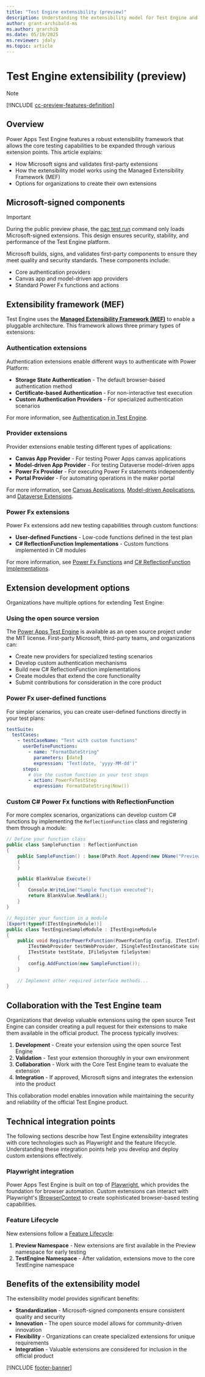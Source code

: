 ```yaml
---
title: "Test Engine extensibility (preview)"
description: Understanding the extensibility model for Test Engine and the role of Microsoft-signed components
author: grant-archibald-ms
ms.author: grarchib
ms.date: 05/19/2025
ms.reviewer: jdaly
ms.topic: article
---
```

# Test Engine extensibility (preview)

> [!NOTE]
> [!INCLUDE [cc-preview-features-definition](../includes/cc-preview-features-definition.md)]

## Overview

Power Apps Test Engine features a robust extensibility framework that allows the core testing capabilities to be expanded through various extension points. This article explains:

- How Microsoft signs and validates first-party extensions
- How the extensibility model works using the Managed Extensibility Framework (MEF)
- Options for organizations to create their own extensions

## Microsoft-signed components

> [!IMPORTANT]
> During the public preview phase, the [pac test run](../developer/cli/reference/test.md#pac-test-run) command only loads Microsoft-signed extensions. This design ensures security, stability, and performance of the Test Engine platform.

Microsoft builds, signs, and validates first-party components to ensure they meet quality and security standards. These components include:

- Core authentication providers
- Canvas app and model-driven app providers
- Standard Power Fx functions and actions

## Extensibility framework (MEF)

Test Engine uses the **[Managed Extensibility Framework (MEF)](/dotnet/framework/mef/)** to enable a pluggable architecture. This framework allows three primary types of extensions:

### Authentication extensions

Authentication extensions enable different ways to authenticate with Power Platform:

- **Storage State Authentication** - The default browser-based authentication method
- **Certificate-based Authentication** - For non-interactive test execution
- **Custom Authentication Providers** - For specialized authentication scenarios

For more information, see [Authentication in Test Engine](./authentication.md).

### Provider extensions

Provider extensions enable testing different types of applications:

- **Canvas App Provider** - For testing Power Apps canvas applications
- **Model-driven App Provider** - For testing Dataverse model-driven apps
- **Power Fx Provider** - For executing Power Fx statements independently
- **Portal Provider** - For automating operations in the maker portal

For more information, see [Canvas Applications](./canvas-application.md), [Model-driven Applications](./model-driven-application.md), and [Dataverse Extensions](./dataverse.md).

### Power Fx extensions

Power Fx extensions add new testing capabilities through custom functions:

- **User-defined Functions** - Low-code functions defined in the test plan
- **C# ReflectionFunction Implementations** - Custom functions implemented in C# modules

For more information, see [Power Fx Functions](./powerfx.md) and [C# ReflectionFunction Implementations](./powerfx-csharp.md).

## Extension development options

Organizations have multiple options for extending Test Engine:

### Using the open source version

The [Power Apps Test Engine](https://github.com/microsoft/PowerApps-TestEngine) is available as an open source project under the MIT license. First-party Microsoft, third-party teams, and organizations can:

- Create new providers for specialized testing scenarios
- Develop custom authentication mechanisms
- Build new C# ReflectionFunction implementations
- Create modules that extend the core functionality
- Submit contributions for consideration in the core product

### Power Fx user-defined functions

For simpler scenarios, you can create user-defined functions directly in your test plans:

```yaml
testSuite:
  testCases:
    - testCaseName: "Test with custom functions"
      userDefineFunctions:
        - name: "FormatDateString"
          parameters: [date]
          expression: "Text(date, 'yyyy-MM-dd')"
      steps:
        # Use the custom function in your test steps
        - action: PowerFxTestStep
          expression: FormatDateString(Now())
```

### Custom C# Power Fx functions with ReflectionFunction

For more complex scenarios, organizations can develop custom C# functions by implementing the `ReflectionFunction` class and registering them through a module:

```csharp
// Define your function class
public class SampleFunction : ReflectionFunction
{
    public SampleFunction() : base(DPath.Root.Append(new DName("Preview")), "Sample", FormulaType.Blank)
    {
    }

    public BlankValue Execute()
    {
        Console.WriteLine("Sample function executed");
        return BlankValue.NewBlank();
    }
}

// Register your function in a module
[Export(typeof(ITestEngineModule))]
public class TestEngineSampleModule : ITestEngineModule
{
    public void RegisterPowerFxFunction(PowerFxConfig config, ITestInfraFunctions testInfraFunctions, 
        ITestWebProvider testWebProvider, ISingleTestInstanceState singleTestInstanceState, 
        ITestState testState, IFileSystem fileSystem)
    {
        config.AddFunction(new SampleFunction());
    }
    
    // Implement other required interface methods...
}
```

## Collaboration with the Test Engine team

Organizations that develop valuable extensions using the open source Test Engine can consider creating a pull request for their extensions to make them available in the official product. The process typically involves:

1. **Development** - Create your extension using the open source Test Engine
2. **Validation** - Test your extension thoroughly in your own environment
3. **Collaboration** - Work with the Core Test Engine team to evaluate the extension
4. **Integration** - If approved, Microsoft signs and integrates the extension into the product

This collaboration model enables innovation while maintaining the security and reliability of the official Test Engine product.

## Technical integration points

The following sections describe how Test Engine extensibility integrates with core technologies such as Playwright and the feature lifecycle. Understanding these integration points help you develop and deploy custom extensions effectively.

### Playwright integration

Power Apps Test Engine is built on top of [Playwright](https://playwright.dev/), which provides the foundation for browser automation. Custom extensions can interact with Playwright's [IBrowserContext](https://playwright.dev/dotnet/docs/api/class-browsercontext) to create sophisticated browser-based testing capabilities.

### Feature Lifecycle

New extensions follow a [Feature Lifecycle](./feature-lifecycle.md):

1. **Preview Namespace** - New extensions are first available in the Preview namespace for early testing
2. **TestEngine Namespace** - After validation, extensions move to the core TestEngine namespace

## Benefits of the extensibility model

The extensibility model provides significant benefits:

- **Standardization** - Microsoft-signed components ensure consistent quality and security
- **Innovation** - The open source model allows for community-driven innovation
- **Flexibility** - Organizations can create specialized extensions for unique requirements
- **Integration** - Valuable extensions are considered for inclusion in the official product

[!INCLUDE [footer-banner](../includes/footer-banner.md)]
